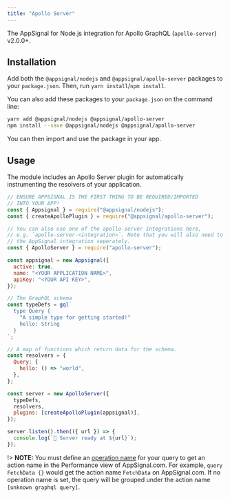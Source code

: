 ```yaml
---
title: "Apollo Server"
---
```


The AppSignal for Node.js integration for Apollo GraphQL (`apollo-server`) v2.0.0+.

## Installation

Add both the `@appsignal/nodejs` and `@appsignal/apollo-server` packages to your `package.json`. Then, run `yarn install`/`npm install`.

You can also add these packages to your `package.json` on the command line:

```bash
yarn add @appsignal/nodejs @appsignal/apollo-server
npm install --save @appsignal/nodejs @appsignal/apollo-server
```

You can then import and use the package in your app.

## Usage

The module includes an Apollo Server plugin for automatically instrumenting the resolvers of your application.

```js
// ENSURE APPSIGNAL IS THE FIRST THING TO BE REQUIRED/IMPORTED
// INTO YOUR APP!
const { Appsignal } = require("@appsignal/nodejs");
const { createApolloPlugin } = require("@appsignal/apollo-server");

// You can also use one of the apollo-server integrations here,
// e.g. `apollo-server-<integration>`. Note that you will also need to require
// the AppSignal integration seperately.
const { ApolloServer } = require("apollo-server");

const appsignal = new Appsignal({
  active: true,
  name: "<YOUR APPLICATION NAME>",
  apiKey: "<YOUR API KEY>",
});

// The GraphQL schema
const typeDefs = gql`
  type Query {
    "A simple type for getting started!"
    hello: String
  }
`;

// A map of functions which return data for the schema.
const resolvers = {
  Query: {
    hello: () => "world",
  },
};

const server = new ApolloServer({
  typeDefs,
  resolvers,
  plugins: [createApolloPlugin(appsignal)],
});

server.listen().then(({ url }) => {
  console.log(`🚀 Server ready at ${url}`);
});
```

!> **NOTE:** You must define an [operation name](https://www.apollographql.com/blog/the-anatomy-of-a-graphql-query-6dffa9e9e747/) for your query to get an action name in the Performance view of AppSignal.com. For example, `query FetchData {}` would get the action name `FetchData` on AppSignal.com. If no operation name is set, the query will be grouped under the action name `[unknown graphql query]`.
